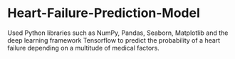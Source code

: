 # Heart-Failure-Prediction-Model
Used Python libraries such as NumPy, Pandas, Seaborn, Matplotlib and the deep learning framework Tensorflow to predict the probability of a heart failure depending on a multitude of medical factors.
